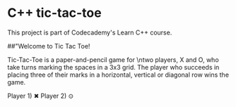 # C++ tic-tac-toe
This project is part of Codecademy's Learn C++ course.

 ##"Welcome to Tic Tac Toe!
 
 Tic-Tac-Toe is a paper-and-pencil game for \ntwo players, X and O, who take turns marking
 the spaces in a 3x3 grid. The player who succeeds in placing three of their marks in a 
 horizontal, vertical or diagonal row wins the game.
 
 Player 1) ✖
 Player 2) ⊙
 
 
